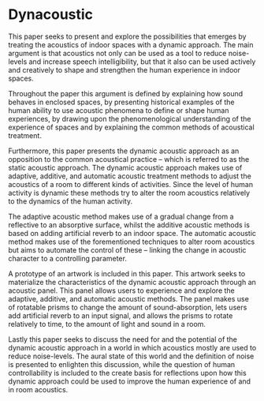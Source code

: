 # Dynacoustic

This paper seeks to present and explore the possibilities that emerges by treating the acoustics of indoor spaces with a dynamic approach. The main argument is that acoustics not only can be used as a tool to reduce noise-levels and increase speech intelligibility, but that it also can be used actively and creatively to shape and strengthen the human experience in indoor spaces.

Throughout the paper this argument is defined by explaining how sound behaves in enclosed spaces, by presenting historical examples of the human ability to use acoustic phenomena to define or shape human experiences, by drawing upon the phenomenological understanding of the experience of spaces and by explaining the common methods of acoustical treatment.

Furthermore, this paper presents the dynamic acoustic approach as an opposition to the common acoustical practice – which is referred to as the static acoustic approach. The dynamic acoustic approach makes use of adaptive, additive, and automatic acoustic treatment methods to adjust the acoustics of a room to different kinds of activities. Since the level of human activity is dynamic these methods try to alter the room acoustics relatively to the dynamics of the human activity.

The adaptive acoustic method makes use of a gradual change from a reflective to an absorptive surface, whilst the additive acoustic methods is based on adding artificial reverb to an indoor space. The automatic acoustic method makes use of the forementioned techniques to alter room acoustics but aims to automate the control of these – linking the change in acoustic character to a controlling parameter.

A prototype of an artwork is included in this paper. This artwork seeks to materialize the characteristics of the dynamic acoustic approach through an acoustic panel. This panel allows users to experience and explore the adaptive, additive, and automatic acoustic methods. The panel makes use of rotatable prisms to change the amount of sound-absorption, lets users add artificial reverb to an input signal, and allows the prisms to rotate relatively to time, to the amount of light and sound in a room.

Lastly this paper seeks to discuss the need for and the potential of the dynamic acoustic approach in a world in which acoustics mostly are used to reduce noise-levels. The aural state of this world and the definition of noise is presented to enlighten this discussion, while the question of human controllability is included to the create basis for reflections upon how this dynamic approach could be used to improve the human experience of and in room acoustics.
